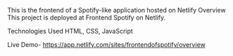 This is the frontend of a Spotify-like application hosted on Netlify
Overview
This project is deployed at Frontend Spotify on Netlify.

Technologies Used
HTML, CSS, JavaScript

Live Demo- https://app.netlify.com/sites/frontendofspotify/overview

